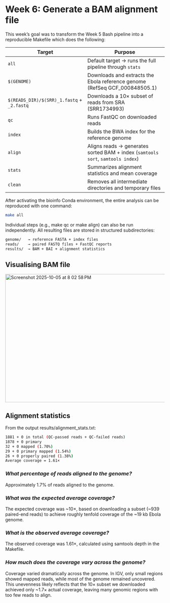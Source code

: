 # Week 6: Generate a BAM alignment file

This week’s goal was to transform the Week 5 Bash pipeline into a reproducible Makefile which does the following:

| Target                                     | Purpose                                                                         |
| ------------------------------------------ | ------------------------------------------------------------------------------- |
| `all`                                      | Default target → runs the full pipeline through `stats`                         |
| `$(GENOME)`                                | Downloads and extracts the Ebola reference genome (RefSeq GCF_000848505.1)      |
| `$(READS_DIR)/$(SRR)_1.fastq` + `_2.fastq` | Downloads a 10× subset of reads from SRA (SRR1734993)                           |
| `qc`                                       | Runs FastQC on downloaded reads                                                 |
| `index`                                    | Builds the BWA index for the reference genome                                   |
| `align`                                    | Aligns reads → generates sorted BAM + index (`samtools sort`, `samtools index`) |
| `stats`                                    | Summarizes alignment statistics and mean coverage                               |
| `clean`                                    | Removes all intermediate directories and temporary files                        |

After activating the bioinfo Conda environment, the entire analysis can be reproduced with one command:

```bash
make all
```
Individual steps (e.g., make qc or make align) can also be run independently. All resulting files are stored in structured subdirectories:

```bash
genome/   → reference FASTA + index files
reads/    → paired FASTQ files + FastQC reports
results/  → BAM + BAI + alignment statistics
```
## Visualising BAM file

<img width="1305" height="405" alt="Screenshot 2025-10-05 at 8 02 58 PM" src="https://github.com/user-attachments/assets/56ab0573-1b13-488d-83a7-040b91366cf0" />

## Alignment statistics

From the output results/alignment_stats.txt:
```bash
1881 + 0 in total (QC-passed reads + QC-failed reads)
1878 + 0 primary
32 + 0 mapped (1.70%)
29 + 0 primary mapped (1.54%)
26 + 0 properly paired (1.38%)
Average coverage = 1.61×
```
### _What percentage of reads aligned to the genome?_
Approximately 1.7% of reads aligned to the genome. 

### _What was the expected average coverage?_
The expected coverage was ~10×, based on downloading a subset (~939 paired-end reads) to achieve roughly tenfold coverage of the ~19 kb Ebola genome.

### _What is the observed average coverage?_
The observed coverage was 1.61×, calculated using samtools depth in the Makefile.

### _How much does the coverage vary across the genome?_
Coverage varied dramatically across the genome. In IGV, only small regions showed mapped reads, while most of the genome remained uncovered. This unevenness likely reflects that the 10× subset we downloaded achieved only ~1.7× actual coverage, leaving many genomic regions with too few reads to align.
